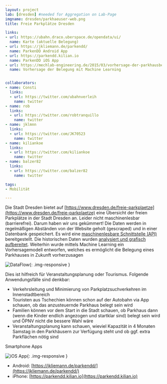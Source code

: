 ```yaml
---
layout: project
lab: [dresden] #needed for Aggregation on Lab-Page
imgname: dresden/parkhaeuser-web.png
title: Freie Parkplätze Dresden

links:
- url: https://ubahn.draco.uberspace.de/opendata/ui/
  name: Karte (aktuelle Belegung)
- url: https://jkliemann.de/parkendd/
  name: ParkenDD Android App
- url: https://parkendd.kilian.io
  name: ParkenDD iOS App
- url: https://mechlab-engineering.de/2015/03/vorhersage-der-parkhausbelegung-mit-offenen-daten/
  name: Vorhersage der Belegung mit Machine Learning


collaborators:
- name: Consti
  links:
  - url: https://twitter.com/ubahnverleih
    name: twitter
- name: rob
  links:
  - url: https://twitter.com/robtranquillo
    name: twitter
- name: jklmnn
  links:
  - url: https://twitter.com/JK70523
    name: twitter
- name: kiliankoe
  links:
  - url: https://twitter.com/kiliankoe
    name: twitter
- name: balzer82
  links:
  - url: https://twitter.com/balzer82
    name: twitter

tags:
- Mobilität

---
```


Die Stadt Dresden bietet auf [https://www.dresden.de/freie-parkplaetze](https://www.dresden.de/freie-parkplaetze) eine Übersicht der freien Parkplätze in der Stadt Dresden an. Leider nicht maschinenlesbar (barrierefrei). Darum haben wir uns gekümmert!
Die Daten werden in regelmäßigen Abständen von der Website geholt (gescraped) und in einer Datenbank gespeichert. Es wird eine [maschinenlesbare Schnittstelle (API)](https://ubahn.draco.uberspace.de/opendata/cached_api.php) bereitgestellt. Die historischen Daten wurden [analysiert und grafisch aufbereitet](https://mechlab-engineering.de/2015/03/vorhersage-der-parkhausbelegung-mit-offenen-daten/). Weiterhin wurde mittels Machine Learning ein Vorhersagemodell entworfen, welches es ermöglicht die Belegung eines Parkhauses in Zukunft vorherzusagen

![DataFlow](https://mechlab-engineering.de/wordpress/wp-content/uploads/2015/03/DataFlow.png){: .img-responsive }

Dies ist hilfreich für Veranstaltungsplanung oder Tourismus. Folgende Anwendungsfälle sind denkbar:

* Verkehrsleitung und Minimierung von Parkplatzsuchverkehren im Innenstadtbereich
* Touristen aus Tschechien können schon auf der Autobahn via App schauen, ob das anzusteuernde Parkhaus belegt sein wird
* Familien können vor dem Start in die Stadt schauen, ob Parkhaus dann (wenn die Kinder endlich angezogen und startklar sind) belegt sein wird und ÖPNV nicht die bessere Wahl wäre
* Veranstaltungsplanung kann schauen, wieviel Kapazität in 4 Monaten Samstag in den Parkhäusern zur Verfügung steht und ob ggf. extra Parkflächen nötig sind


Smartphone Apps

![iOS App](https://parkendd.kilian.io/images/screenshots.png){: .img-responsive }

* Android: [https://jkliemann.de/parkendd/](https://jkliemann.de/parkendd/)
* iPhone: [https://parkendd.kilian.io](https://parkendd.kilian.io)
